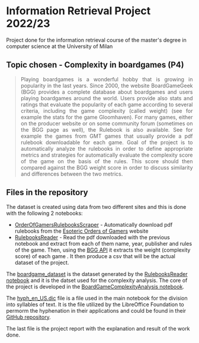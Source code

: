 # Information Retrieval Project 2022/23

Project done for the information retrieval course of the master's degree in computer science at the University of Milan

## Topic chosen - Complexity in boardgames (P4)

> <p align="justify"> Playing boardgames is a wonderful hobby that is growing in popularity in the last years. Since 2000, the website BoardGameGeek (BGG) provides a complete database about boardgames and users playing boardgames around the world. Users provide also stats and ratings that evaluate the popularity of each game according to several criteria, including the game complexity (called weight) (see for example the stats for the game Gloomhaven).  
> For many games, either on the producer website or on some community forum (sometimes on the BGG page as well), the Rulebook is also available. See for example the games from GMT games that usually provide a pdf rulebook downloadable for each game.
> Goal of the project is to automatically analyze the rulebooks in order to define appropriate metrics and strategies for automatically evaluate the complexity score of the game on the basis of the rules.  
> This score should then compared against the BGG weight score in order to discuss similarity and differences between the two metrics. </p>

## Files in the repository

The dataset is created using data from two different sites and this is done with the following 2 notebooks:

- [OrderOfGamersRulebooksScraper](OrderOfGamersRulebooksScraper.ipynb) - Automatically download pdf rulebooks from the [Esoteric Orders of Gamers](https://www.orderofgamers.com/games/) website
- [RulebooksReader](RulebooksReader.ipynb) - Read the pdf downloaded with the previous notebook and extract from each of them name, year, publisher and rules of the game. Then, using the [BGG API](https://boardgamegeek.com/wiki/page/BGG_XML_API#) it extracts the weight (complexity score) of each game . It then produce a csv that will be the actual dataset of the project.

The [boardgame_dataset](boardgame_dataset.csv) is the dataset generated by the [RulebooksReader notebook](RulebooksReader.ipynb) and it is the datset used for the complexity analysis. The core of the project is developed in the [BoardGameComplexityAnalysis notebook](BoardGameComplexityAnalysis.ipynb).

The [hyph_en_US.dic](hyph_en_US.dic) file is a file used in the main notebook for the division into syllables of text. It is the file utilized by the LibreOffice Foundation to permorm the hyphenation in their applications and could be found in their [GitHub repository](https://github.com/LibreOffice/dictionaries).

The last file is the project report with the explanation and result of the work done.
